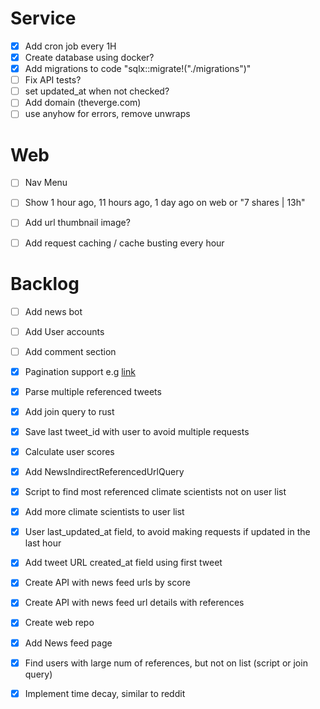 # Service
- [x] Add cron job every 1H
- [x] Create database using docker?
- [x] Add migrations to code "sqlx::migrate!("./migrations")"
- [ ] Fix API tests?
- [ ] set updated_at when not checked?
- [ ] Add domain (theverge.com)
- [ ] use anyhow for errors, remove unwraps

# Web

- [ ] Nav Menu
- [ ] Show 1 hour ago, 11 hours ago, 1 day ago on web or "7 shares | 13h"
- [ ] Add url thumbnail image?

- [ ] Add request caching / cache busting every hour

# Backlog

- [ ] Add news bot 
- [ ] Add User accounts
- [ ] Add comment section



- [x] Pagination support e.g [link](https://github.com/ekuinox/mikage/blob/7c96ae27021a6e9236a8408a05ea15efdf59f291/src/twitter.rs)
- [x] Parse multiple referenced tweets
- [x] Add join query to rust
- [x] Save last tweet_id with user to avoid multiple requests
- [x] Calculate user scores
- [x] Add NewsIndirectReferencedUrlQuery
- [x] Script to find most referenced climate scientists not on user list
- [x] Add more climate scientists to user list
- [x] User last_updated_at field, to avoid making requests if updated in the last hour
- [x] Add tweet URL created_at field using first tweet
- [x] Create API with news feed urls by score
- [x] Create API with news feed url details with references
- [x] Create web repo
- [x] Add News feed page
- [x] Find users with large num of references, but not on list (script or join query)
- [x] Implement time decay, similar to reddit
